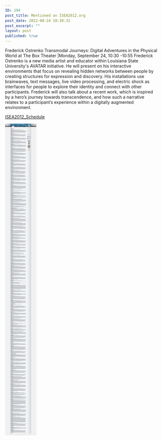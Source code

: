 ```yaml
---
ID: 194
post_title: Mentioned on ISEA2012.org
post_date: 2012-08-24 10:30:31
post_excerpt: ""
layout: post
published: true
---
```

Frederick Ostrenko
Transmodal Journeys: Digital Adventures in the Physical World
at The Box Theater |Monday, September 24, 10:30 -10:55
Frederick Ostrenko is a new media artist and educator within Louisiana State University's AVATAR initiative. He will present on his interactive environments that focus on revealing hidden networks between people by creating structures for expression and discovery. His installations use brainwaves, text messages, live video processing, and electric shock as interfaces for people to explore their identity and connect with other participants. Frederick will also talk about a recent work, which is inspired by a hero’s journey towards transcendence, and how such a narrative relates to a participant’s experience within a digitally augmented environment.

<a href="/uploads/2012/08/ISEA2012_Schedule.pdf">ISEA2012_Schedule</a>

<!--more-->

<a href="/uploads/2013/03/Artist-Talks-ISEA1.png"><img class="alignnone size-large wp-image-195" alt="Artist Talks - ISEA(1)" src="/uploads/2013/03/Artist-Talks-ISEA1-103x1024.png" width="103" height="1024" /></a>